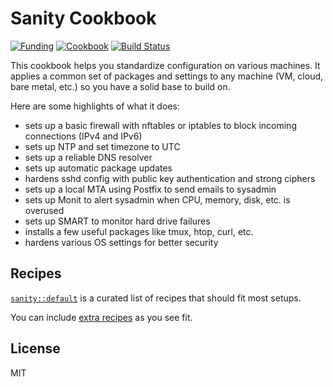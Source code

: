 # Sanity Cookbook

[![Funding](https://img.shields.io/liberapay/patrons/infertux.svg?logo=liberapay)](https://liberapay.com/infertux/donate)
[![Cookbook](https://img.shields.io/cookbook/v/sanity.svg)](https://supermarket.getchef.com/cookbooks/sanity)
[![Build Status](https://github.com/infertux/chef-sanity/actions/workflows/test.yml/badge.svg)](https://github.com/infertux/chef-sanity/actions)

This cookbook helps you standardize configuration on various machines.
It applies a common set of packages and settings to any machine (VM, cloud, bare metal, etc.) so you have a solid base to build on.

Here are some highlights of what it does:

- sets up a basic firewall with nftables or iptables to block incoming connections (IPv4 and IPv6)
- sets up NTP and set timezone to UTC
- sets up a reliable DNS resolver
- sets up automatic package updates
- hardens sshd config with public key authentication and strong ciphers
- sets up a local MTA using Postfix to send emails to sysadmin
- sets up Monit to alert sysadmin when CPU, memory, disk, etc. is overused
- sets up SMART to monitor hard drive failures
- installs a few useful packages like tmux, htop, curl, etc.
- hardens various OS settings for better security

## Recipes

[`sanity::default`](https://github.com/infertux/chef-sanity/tree/master/recipes/default.rb) is a curated list of recipes that should fit most setups.

You can include [extra recipes](https://github.com/infertux/chef-sanity/tree/master/recipes) as you see fit.

## License

MIT
